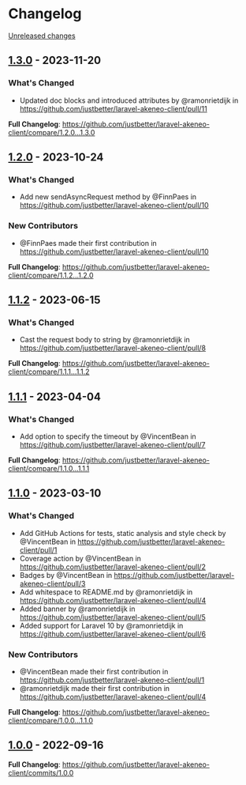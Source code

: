 # Changelog 

[Unreleased changes](https://github.com/justbetter/laravel-akeneo-client/compare/1.3.0...main)
## [1.3.0](https://github.com/justbetter/laravel-akeneo-client/releases/tag/1.3.0) - 2023-11-20

### What's Changed
* Updated doc blocks and introduced attributes by @ramonrietdijk in https://github.com/justbetter/laravel-akeneo-client/pull/11


**Full Changelog**: https://github.com/justbetter/laravel-akeneo-client/compare/1.2.0...1.3.0

## [1.2.0](https://github.com/justbetter/laravel-akeneo-client/releases/tag/1.2.0) - 2023-10-24

### What's Changed
* Add new sendAsyncRequest method by @FinnPaes in https://github.com/justbetter/laravel-akeneo-client/pull/10

### New Contributors
* @FinnPaes made their first contribution in https://github.com/justbetter/laravel-akeneo-client/pull/10

**Full Changelog**: https://github.com/justbetter/laravel-akeneo-client/compare/1.1.2...1.2.0

## [1.1.2](https://github.com/justbetter/laravel-akeneo-client/releases/tag/1.1.2) - 2023-06-15

### What's Changed
* Cast the request body to string by @ramonrietdijk in https://github.com/justbetter/laravel-akeneo-client/pull/8


**Full Changelog**: https://github.com/justbetter/laravel-akeneo-client/compare/1.1.1...1.1.2

## [1.1.1](https://github.com/justbetter/laravel-akeneo-client/releases/tag/1.1.1) - 2023-04-04

### What's Changed
* Add option to specify the timeout by @VincentBean in https://github.com/justbetter/laravel-akeneo-client/pull/7


**Full Changelog**: https://github.com/justbetter/laravel-akeneo-client/compare/1.1.0...1.1.1

## [1.1.0](https://github.com/justbetter/laravel-akeneo-client/releases/tag/1.1.0) - 2023-03-10

### What's Changed
* Add GitHub Actions for tests, static analysis and style check by @VincentBean in https://github.com/justbetter/laravel-akeneo-client/pull/1
* Coverage action by @VincentBean in https://github.com/justbetter/laravel-akeneo-client/pull/2
* Badges by @VincentBean in https://github.com/justbetter/laravel-akeneo-client/pull/3
* Add whitespace to README.md by @ramonrietdijk in https://github.com/justbetter/laravel-akeneo-client/pull/4
* Added banner by @ramonrietdijk in https://github.com/justbetter/laravel-akeneo-client/pull/5
* Added support for Laravel 10 by @ramonrietdijk in https://github.com/justbetter/laravel-akeneo-client/pull/6

### New Contributors
* @VincentBean made their first contribution in https://github.com/justbetter/laravel-akeneo-client/pull/1
* @ramonrietdijk made their first contribution in https://github.com/justbetter/laravel-akeneo-client/pull/4

**Full Changelog**: https://github.com/justbetter/laravel-akeneo-client/compare/1.0.0...1.1.0

## [1.0.0](https://github.com/justbetter/laravel-akeneo-client/releases/tag/1.0.0) - 2022-09-16

**Full Changelog**: https://github.com/justbetter/laravel-akeneo-client/commits/1.0.0

